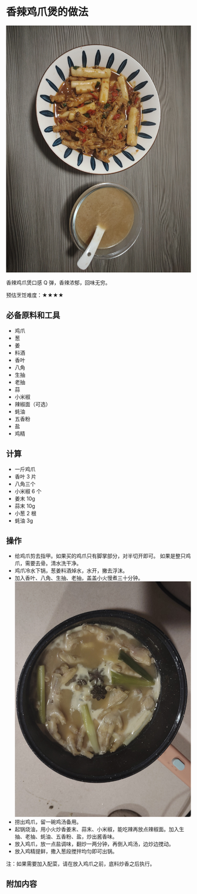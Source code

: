 # 香辣鸡爪煲的做法

![香辣鸡爪煲](./result2.jpg)

香辣鸡爪煲口感 Q 弹，香辣浓郁，回味无穷。

预估烹饪难度：★★★★

## 必备原料和工具

- 鸡爪
- 葱
- 姜
- 料酒
- 香叶
- 八角
- 生抽
- 老抽
- 蒜
- 小米椒
- 辣椒面（可选）
- 蚝油
- 五香粉
- 盐
- 鸡精

## 计算

- 一斤鸡爪
- 香叶 3 片
- 八角三个
- 小米椒 6 个
- 姜末 10g
- 蒜末 10g
- 小葱 2 根
- 蚝油 3g

## 操作

- 给鸡爪剪去指甲。如果买的鸡爪只有脚掌部分，对半切开即可。 如果是整只鸡爪，需要去骨。清水洗干净。
- 鸡爪冷水下锅，葱姜料酒焯水，水开，撇去浮沫。
- 加入香叶、八角、生抽、老抽，盖盖小火慢煮三十分钟。
  ![煮鸡爪](./result1.jpg)
- 捞出鸡爪，留一碗鸡汤备用。
- 起锅烧油，用小火炒香姜末、蒜末、小米椒，能吃辣再放点辣椒面。加入生抽、老抽、蚝油、五香粉、盐，炒出酱香味。
- 放入鸡爪，放一点盐调味，翻炒一两分钟，再倒入鸡汤，边炒边搅动。
- 放入鸡精提鲜，撒入葱段搅拌均匀即可出锅。

注：如果需要加入配菜，请在放入鸡爪之前，底料炒香之后执行。

## 附加内容


